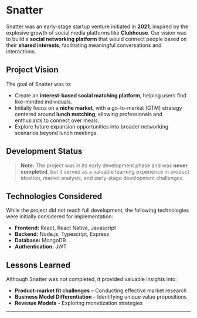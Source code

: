 # Snatter

Snatter was an early-stage startup venture initiated in **2021**, inspired by the explosive growth of social media platforms like **Clubhouse**. Our vision was to build a **social networking platform** that would connect people based on their **shared interests**, facilitating meaningful conversations and interactions.

## Project Vision

The goal of Snatter was to:  
- Create an **interest-based social matching platform**, helping users find like-minded individuals.  
- Initially focus on a **niche market**, with a go-to-market (GTM) strategy centered around **lunch matching**, allowing professionals and enthusiasts to connect over meals.  
- Explore future expansion opportunities into broader networking scenarios beyond lunch meetings.

## Development Status

> **Note:** The project was in its early development phase and was **never completed**, but it served as a valuable learning experience in product ideation, market analysis, and early-stage development challenges.

## Technologies Considered

While the project did not reach full development, the following technologies were initially considered for implementation:  

- **Frontend:** React, React Native, Javascript  
- **Backend:** Node.js, Typescript, Express
- **Database:** MongoDB  
- **Authentication:** JWT  

## Lessons Learned

Although Snatter was not completed, it provided valuable insights into:  

- **Product-market fit challenges** – Conducting effective market research  
- **Business Model Differentiation** – Identifying unique value propositions  
- **Revenue Models** – Exploring monetization strategies  


---

